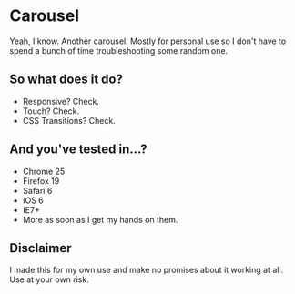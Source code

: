 # Carousel

Yeah, I know. Another carousel. Mostly for personal use so I don't have to spend 
a bunch of time troubleshooting some random one.

## So what does it do?
 - Responsive? Check.
 - Touch? Check.
 - CSS Transitions? Check.

## And you've tested in...?
 - Chrome 25
 - Firefox 19
 - Safari 6
 - iOS 6
 - IE7+
 - More as soon as I get my hands on them.

## Disclaimer

I made this for my own use and make no promises about it working at all. Use at your own risk.

